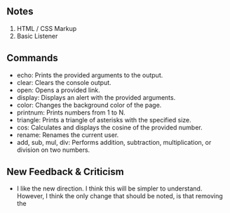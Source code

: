 ## Notes

1) HTML / CSS Markup
2) Basic Listener


## Commands

- echo: Prints the provided arguments to the output.
- clear: Clears the console output.
- open: Opens a provided link.
- display: Displays an alert with the provided arguments.
- color: Changes the background color of the page.
- printnum: Prints numbers from 1 to N.
- triangle: Prints a triangle of asterisks with the specified size.
- cos: Calculates and displays the cosine of the provided number.
- rename: Renames the current user.
- add, sub, mul, div: Performs addition, subtraction, multiplication, or division on two numbers.

## New Feedback & Criticism

- I like the new direction. I think this will be simpler to understand. However, I think the only change that should be noted, is that removing the 